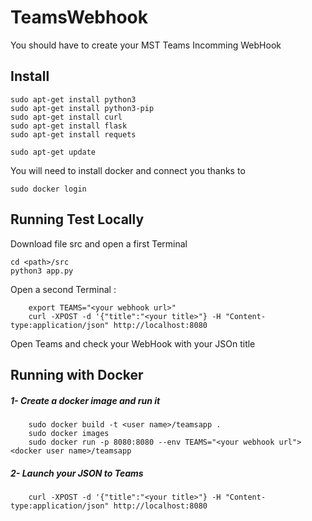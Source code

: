 # TeamsWebhook

You should have to create your MST Teams Incomming WebHook

## Install
```
sudo apt-get install python3
sudo apt-get install python3-pip
sudo apt-get install curl
sudo apt-get install flask
sudo apt-get install requets

sudo apt-get update
```

You will need to install docker and connect you thanks to
```
sudo docker login
```

## Running Test Locally 

Download file src and open a first Terminal

```
cd <path>/src
python3 app.py
```

Open a second Terminal :
```
    export TEAMS="<your webhook url>"
    curl -XPOST -d '{"title":"<your title>"} -H "Content-type:application/json" http://localhost:8080
```

Open Teams and check your WebHook with your JSOn title

## Running with Docker

 ##### 1- Create a docker image and run it 
```
    sudo docker build -t <user name>/teamsapp .
    sudo docker images
    sudo docker run -p 8080:8080 --env TEAMS="<your webhook url"> <docker user name>/teamsapp
```
 ##### 2- Launch your JSON to Teams

```
    curl -XPOST -d '{"title":"<your title>"} -H "Content-type:application/json" http://localhost:8080
```